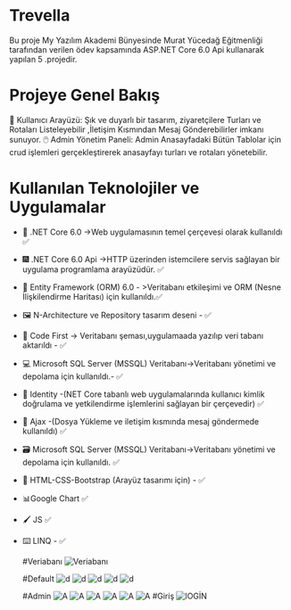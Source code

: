 #  Trevella
Bu proje My Yazılım Akademi Bünyesinde Murat Yücedağ Eğitmenliği tarafından verilen ödev kapsamında  ASP.NET Core 6.0 Api  kullanarak yapılan  5 .projedir.

# Projeye Genel Bakış
👤 Kullanıcı Arayüzü: Şık ve duyarlı bir tasarım, ziyaretçilere Turları ve Rotaları Listeleyebilir ,İletişim Kısmından Mesaj Gönderebilirler imkanı sunuyor.
🖱️ Admin Yönetim Paneli: Admin Anasayfadaki Bütün Tablolar için crud işlemleri gerçekleştirerek anasayfayı turları ve rotaları yönetebilir.

# Kullanılan Teknolojiler ve Uygulamalar
- 🤖 .NET Core 6.0 ->Web uygulamasının temel çerçevesi olarak kullanıldı ✅
- 🎆 .NET Core 6.0 Api ->HTTP üzerinden istemcilere servis sağlayan bir uygulama programlama arayüzüdür. ✅
- 🎐  Entity Framework (ORM) 6.0 - >Veritabanı etkileşimi ve ORM (Nesne İlişkilendirme Haritası) için kullanıldı.✅
- 🖼️  N-Architecture ve Repository tasarım deseni - ✅
- 🎡  Code First -> Veritabanı şeması,uygulamaada yazılıp veri tabanı aktarıldı - ✅
- 💻 Microsoft SQL Server (MSSQL) Veritabanı->Veritabanı yönetimi ve depolama için kullanıldı.- ✅
- 🔐 Identity -(NET Core tabanlı web uygulamalarında kullanıcı kimlik doğrulama ve yetkilendirme işlemlerini sağlayan bir çerçevedir) ✅
- 📡 Ajax -(Dosya Yükleme ve iletişim kısmında mesaj göndermede kullanıldı) ✅
- 🗃️  Microsoft SQL Server (MSSQL) Veritabanı->Veritabanı yönetimi ve depolama için kullanıldı. ✅
- 🎨 HTML-CSS-Bootstrap (Arayüz tasarımı için) - ✅
- 📊Google Chart ✅
- 🖌️ JS  ✅
- ⌨️ LINQ - ✅


  #Veriabanı
   ![Veriabanı](https://github.com/busenurdmb/MyTravela/blob/master/Travela.WebUI/wwwroot/Proje/Vb.png)

  #Default
   ![d](https://github.com/busenurdmb/MyTravela/blob/master/Travela.WebUI/wwwroot/Proje/Default.jpeg)
   ![d](https://github.com/busenurdmb/MyTravela/blob/master/Travela.WebUI/wwwroot/Proje/Destination.jpeg)
   ![d](https://github.com/busenurdmb/MyTravela/blob/master/Travela.WebUI/wwwroot/Proje/Categoryy.jpeg)
   ![d](https://github.com/busenurdmb/MyTravela/blob/master/Travela.WebUI/wwwroot/Proje/Contact.jpeg)
   ![d](https://github.com/busenurdmb/MyTravela/blob/master/Travela.WebUI/wwwroot/Proje/Contact2.jpeg)

  #Admin
    ![A](https://github.com/busenurdmb/MyTravela/blob/master/Travela.WebUI/wwwroot/Proje/Dashhaboarrd.jpeg)
    ![A](https://github.com/busenurdmb/MyTravela/blob/master/Travela.WebUI/wwwroot/Proje/About.jpeg)
    ![A](https://github.com/busenurdmb/MyTravela/blob/master/Travela.WebUI/wwwroot/Proje/Category.jpeg)
    ![A](https://github.com/busenurdmb/MyTravela/blob/master/Travela.WebUI/wwwroot/Proje/Features.jpeg)
    ![A](https://github.com/busenurdmb/MyTravela/blob/master/Travela.WebUI/wwwroot/Proje/File.jpeg)
    ![A](https://github.com/busenurdmb/MyTravela/blob/master/Travela.WebUI/wwwroot/Proje/Galery.jpeg)
 #Giriş
  ![lOGİN](https://github.com/busenurdmb/MyTravela/blob/master/Travela.WebUI/wwwroot/Proje/Llogin.jpeg)
